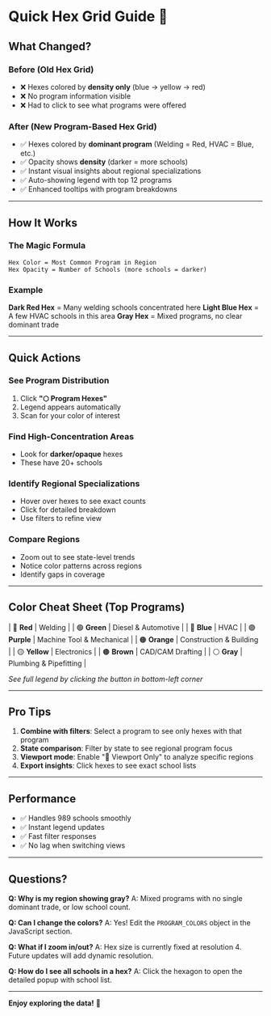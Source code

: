 # Quick Hex Grid Guide 🎨

## What Changed?

### Before (Old Hex Grid)
- ❌ Hexes colored by **density only** (blue → yellow → red)
- ❌ No program information visible
- ❌ Had to click to see what programs were offered

### After (New Program-Based Hex Grid)
- ✅ Hexes colored by **dominant program** (Welding = Red, HVAC = Blue, etc.)
- ✅ Opacity shows **density** (darker = more schools)
- ✅ Instant visual insights about regional specializations
- ✅ Auto-showing legend with top 12 programs
- ✅ Enhanced tooltips with program breakdowns

---

## How It Works

### The Magic Formula
```
Hex Color = Most Common Program in Region
Hex Opacity = Number of Schools (more schools = darker)
```

### Example
**Dark Red Hex** = Many welding schools concentrated here
**Light Blue Hex** = A few HVAC schools in this area
**Gray Hex** = Mixed programs, no clear dominant trade

---

## Quick Actions

### See Program Distribution
1. Click **"⬡ Program Hexes"**
2. Legend appears automatically
3. Scan for your color of interest

### Find High-Concentration Areas
- Look for **darker/opaque** hexes
- These have 20+ schools

### Identify Regional Specializations
- Hover over hexes to see exact counts
- Click for detailed breakdown
- Use filters to refine view

### Compare Regions
- Zoom out to see state-level trends
- Notice color patterns across regions
- Identify gaps in coverage

---

## Color Cheat Sheet (Top Programs)

| 🔴 **Red** | Welding |
| 🟢 **Green** | Diesel & Automotive |
| 🔵 **Blue** | HVAC |
| 🟣 **Purple** | Machine Tool & Mechanical |
| 🟠 **Orange** | Construction & Building |
| 🟡 **Yellow** | Electronics |
| 🟤 **Brown** | CAD/CAM Drafting |
| ⚪ **Gray** | Plumbing & Pipefitting |

*See full legend by clicking the button in bottom-left corner*

---

## Pro Tips

1. **Combine with filters**: Select a program to see only hexes with that program
2. **State comparison**: Filter by state to see regional program focus
3. **Viewport mode**: Enable "🎯 Viewport Only" to analyze specific regions
4. **Export insights**: Click hexes to see exact school lists

---

## Performance

- ✅ Handles 989 schools smoothly
- ✅ Instant legend updates
- ✅ Fast filter responses
- ✅ No lag when switching views

---

## Questions?

**Q: Why is my region showing gray?**
A: Mixed programs with no single dominant trade, or low school count.

**Q: Can I change the colors?**
A: Yes! Edit the `PROGRAM_COLORS` object in the JavaScript section.

**Q: What if I zoom in/out?**
A: Hex size is currently fixed at resolution 4. Future updates will add dynamic resolution.

**Q: How do I see all schools in a hex?**
A: Click the hexagon to open the detailed popup with school list.

---

**Enjoy exploring the data!** 🚀







